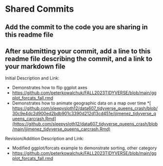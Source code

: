 # Shared Commits
## Add the commit to the code you are sharing in this readme file
## After submitting your commit, add a line to this readme file describing the commit, and a link to your markdown file

Initial Description and Link: 
* Demonstrates how to flip ggplot axes
* https://github.com/peterkowalchuk/FALL2023TIDYVERSE/blob/main/ggplot_forcats_fall.rmd
* Demonstrates how to animate geographic data on a map over time
*[ https://github.com/sleepysloth12/data607_tidyverse_queens_crash/blob/30c9e4dc2d900ed2bdb901c3390d212d13cd451e/jjimenez_tidyverse_queens_carcrash.Rmd](https://github.com/sleepysloth12/data607_tidyverse_queens_crash/blob/main/jjimenez_tidyverse_queens_carcrash.Rmd)

Revision/Addition Description and Link:
* Modified ggplot/forcats example to demonstrate sorting, other category
* https://github.com/peterkowalchuk/FALL2023TIDYVERSE/blob/main/ggplot_forcats_fall.rmd
